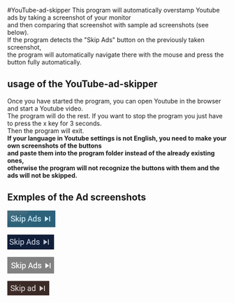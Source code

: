 #YouTube-ad-skipper
This program will automatically overstamp Youtube ads by taking a screenshot of your monitor  
and then comparing that screenshot with sample ad screenshots (see below).  
If the program detects the "Skip Ads" button on the previously taken screenshot,  
the program will automatically navigate there with the mouse and press the button fully automatically.

## usage of the YouTube-ad-skipper
Once you have started the program, you can open Youtube in the browser and start a Youtube video.  
The program will do the rest. If you want to stop the program you just have to press the x key for 3 seconds.  
Then the program will exit.  
**If your language in Youtube settings is not English, you need to make your own screenshots of the buttons  
and paste them into the program folder instead of the already existing ones,  
otherwise the program will not recognize the buttons with them and the ads will not be skipped.**

## Exmples of the Ad screenshots
![](Ad1.png)

![](Ad2.png)

![](Ad3.png)

![](Ad4.png)
